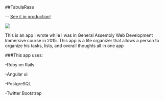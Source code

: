 ##TabulaRasa 

-- [See it in production!](https://tabularasaeyal.herokuapp.com/signup/login)

<a href="https://generalassemb.ly/"><img src="https://ga-core-production-herokuapp-com.global.ssl.fastly.net/assets/ga-lockup-1788582934ade008a8ea6068b784b8ee.png"></a>

This is an app I wrote while I was in General Assembly Web Development Immersive course in 2015. This app is a life organizer that allows a person to organize his tasks, lists, and overall thoughts all in one app

###This app uses:

-Ruby on Rails

-Angular ui

-PostgreSQL

-Twitter Bootstrap



